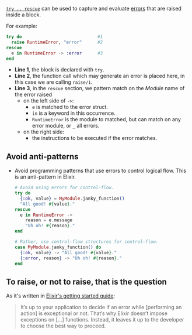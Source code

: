 [`try .. rescue`][docs-try] can be used to capture and evaluate [errors][errors] that are raised inside a block.

For example:

```elixir
try do                             #1
  raise RuntimeError, "error"      #2
rescue
  e in RuntimeError -> :error      #3
end
```

- **Line 1**, the block is declared with `try`.
- **Line 2**, the function call which may generate an error is placed here, in this case we are calling `raise/1`.
- **Line 3**, in the `rescue` section, we pattern match on the _Module_ name of the error raised
  - on the left side of `->`:
    - `e` is matched to the error struct.
    - `in` is a keyword in this occurrence.
    - `RuntimeError` is the module to matched, but can match on any error module, or `_` all errors.
  - on the right side:
    - the instructions to be executed if the error matches.

## Avoid anti-patterns

- Avoid programming patterns that use errors to control logical flow. This is an anti-pattern in Elixir.

  ```elixir
  # Avoid using errors for control-flow.
  try do
    {:ok, value} = MyModule.janky_function()
    "All good! #{value}."
  rescue
    e in RuntimeError ->
      reason = e.message
      "Uh oh! #{reason}."
  end

  # Rather, use control-flow structures for control-flow.
  case MyModule.janky_function() do
    {:ok, value} -> "All good! #{value}."
    {:error, reason} -> "Uh oh! #{reason}."
  end
  ```

## To raise, or not to raise, that is the question

As it's written in [Elixir's getting started guide][getting-started]:

> It’s up to your application to decide if an error while [performing an action] is exceptional or not. That’s why Elixir doesn’t impose exceptions on [...] functions. Instead, it leaves it up to the developer to choose the best way to proceed.

[getting-started]: https://elixir-lang.org/getting-started/try-catch-and-rescue.html
[errors]: https://elixir-lang.org/getting-started/try-catch-and-rescue.html#errors
[docs-try]: https://hexdocs.pm/elixir/Kernel.SpecialForms.html#try/1
